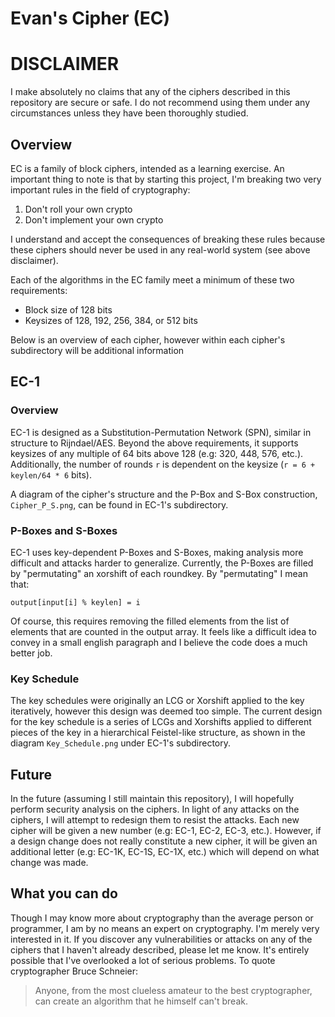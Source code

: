 # Evan's Cipher (EC)

DISCLAIMER
==========
I make absolutely no claims that any of the ciphers described in this repository are secure or safe.
I do not recommend using them under any circumstances unless they have been thoroughly studied.

## Overview

EC is a family of block ciphers, intended as a learning exercise. An important thing to note is that by starting this project, I'm breaking two very important rules in the field of cryptography:
 1. Don't roll your own crypto
 2. Don't implement your own crypto

I understand and accept the consequences of breaking these rules because these ciphers should never be used in any real-world system (see above disclaimer).

Each of the algorithms in the EC family meet a minimum of these two requirements:
 - Block size of 128 bits
 - Keysizes of 128, 192, 256, 384, or 512 bits


Below is an overview of each cipher, however within each cipher's subdirectory will be additional information

## EC-1
### Overview
EC-1 is designed as a Substitution-Permutation Network (SPN), similar in structure to Rijndael/AES. Beyond the above requirements, it supports keysizes of any multiple of 64 bits above 128 (e.g: 320, 448, 576, etc.). Additionally, the number of rounds ```r``` is dependent on the keysize (```r = 6 + keylen/64 * 6``` bits).

A diagram of the cipher's structure and the P-Box and S-Box construction, ```Cipher_P_S.png```, can be found in EC-1's subdirectory.

### P-Boxes and S-Boxes
EC-1 uses key-dependent P-Boxes and S-Boxes, making analysis more difficult and attacks harder to generalize. Currently, the P-Boxes are filled by "permutating" an xorshift of each roundkey. By "permutating" I mean that:
```
output[input[i] % keylen] = i
```
Of course, this requires removing the filled elements from the list of elements that are counted in the output array. It feels like a difficult idea to convey in a small english paragraph and I believe the code does a much better job.

### Key Schedule
The key schedules were originally an LCG or Xorshift applied to the key iteratively, however this design was deemed too simple. The current design for the key schedule is a series of LCGs and Xorshifts applied to different pieces of the key in a hierarchical Feistel-like structure, as shown in the diagram ```Key_Schedule.png``` under EC-1's subdirectory.

## Future
In the future (assuming I still maintain this repository), I will hopefully perform security analysis on the ciphers. In light of any attacks on the ciphers, I will attempt to redesign them to resist the attacks. Each new cipher will be given a new number (e.g: EC-1, EC-2, EC-3, etc.). However, if a design change does not really constitute a new cipher, it will be given an additional letter (e.g: EC-1K, EC-1S, EC-1X, etc.) which will depend on what change was made.


## What you can do
Though I may know more about cryptography than the average person or programmer, I am by no means an expert on cryptography. I'm merely very interested in it. If you discover any vulnerabilities or attacks on any of the ciphers that I haven't already described, please let me know. It's entirely possible that I've overlooked a lot of serious problems. To quote cryptographer Bruce Schneier:
> Anyone, from the most clueless amateur to the best cryptographer, can create an algorithm that he himself can't break.

